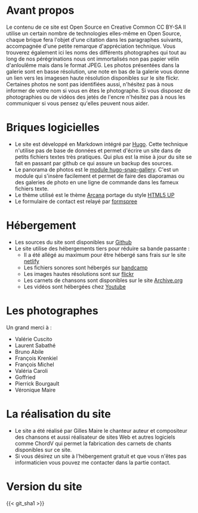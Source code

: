 # Avant propos

Le contenu de ce site est Open Source en Creative Common CC BY-SA
Il utilise un certain nombre de technologies elles-même en Open Source, chaque brique fera l'objet d'une citation dans
les paragraphes suivants, accompagnée d'une petite remarque d'appréciation technique.
Vous trouverez également ici les noms des différents photographes qui tout au long de nos pérégrinations nous ont immortalisés non pas
papier vélin d'anloulême mais dans le format JPEG. Les photos présentées dans la galerie sont en basse résolution, une note en bas de la galerie vous donne un lien vers les imagesen haute résolution disponibles sur le site flickr.
Certaines photos ne sont pas identifiées aussi, n'hésitez pas à nous informer de votre nom si vous en êtes le photographe.
Si vous disposez de photographies ou de vidéos des jetés de l'encre n'hésitez pas à nous les communiquer si vous pensez qu'elles peuvent nous aider.


# Briques logicielles

- Le site est développé en Markdown intégré par [Hugo](https://gohugo.io/). Cette technique n'utilise pas de base de données et permet d'écrire un site dans de petits fichiers textes très pratiques. Qui plus est la mise à jour du site se fait en passant par github ce qui assure un backup des sources.
- Le panorama de photos est le [module hugo-snap-gallery](https://src.mehl.mx/mxmehl/hugo-snap-gallery). C'est un module qui
s'insère facilement et permet de faire des diaporamas ou des galeries de photo en une ligne de commande dans les fameux fichiers texte.
- Le thème utilisé est le thème [Arcana](https://github.com/half-duplex/hugo-arcana) portage du style [HTML5 UP](https://html5up.net/)
- Le formulaire de contact est relayé par [formspree](https://formspree.io)


# Hébergement

- Les sources du site sont disponibles sur [Github](https://github.com/gillesmaire/SiteLeJetesDeLencre)
- Le site utilise des hébergements tiers pour réduire sa bande passante :
    - Il a été allégé au maximum pour être hébergé sans frais sur le site [netlify](https://sparkly-shortbread-94b6d9.netlify.app)
    - Les fichiers sonores sont hébergés sur [bandcamp](https://lesjetsdelencre.bandcamp.com)
    - Les images hautes résolutions sont sur [flickr](https://www.flickr.com/photos/202463628@N03/with/54404219742)
    - Les carnets de chansons sont disponibles sur le site [Archive.org](https://archive.org/search?query=jet%C3%A9s+encre)
    - Les vidéos sont hébergées chez [Youtube](https://www.youtube.com)



# Les photographes

Un grand merci à :

- Valérie Cuscito
- Laurent Sabathé
- Bruno Abile
- François Krenkiel
- François Michel
- Valéria Caroli
- Goffried
- Pierrick Bourgault
- Véronique Maire


# La réalisation du site

- Le site a été réalisé par Gilles Maire le chanteur auteur et compositeur des chansons et aussi réalisateur de sites Web et autres
logiciels comme ChordV  qui permet la fabrication des carnets de chants disponibles sur ce site.
- Si vous désirez un site à l'hébergement gratuit et que vous n'êtes pas informaticien vous pouvez me contacter dans la partie contact.

# Version du site

{{< git_sha1 >}}






